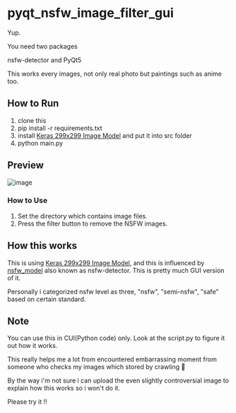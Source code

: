 # pyqt_nsfw_image_filter_gui
Yup.

You need two packages

nsfw-detector and PyQt5

This works every images, not only real photo but paintings such as anime too.

## How to Run
1. clone this
2. pip install -r requirements.txt
3. install [Keras 299x299 Image Model](https://s3.amazonaws.com/ir_public/ai/nsfw_models/nsfw.299x299.h5) and put it into src folder
4. python main.py

## Preview
![image](https://github.com/yjg30737/pyqt_nsfw_image_filter_gui/assets/55078043/f19099ec-32fc-49af-8552-2db195801935)

### How to Use
1. Set the directory which contains image files.
2. Press the filter button to remove the NSFW images.

## How this works
This is using [Keras 299x299 Image Model](https://s3.amazonaws.com/ir_public/ai/nsfw_models/nsfw.299x299.h5), and this is influenced by <a href="https://github.com/GantMan/nsfw_model">nsfw_model</a> also known as nsfw-detector. This is pretty much GUI version of it.

Personally i categorized nsfw level as three, "nsfw", "semi-nsfw", "safe" based on certain standard.

## Note
You can use this in CUI(Python code) only. Look at the script.py to figure it out how it works.

This really helps me a lot from encountered embarrassing moment from someone who checks my images which stored by crawling 🙂

By the way i'm not sure i can upload the even slightly controversial image to explain how this works so i won't do it.

Please try it !!
